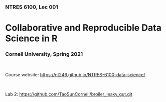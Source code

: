### NTRES 6100, Lec 001

# Collaborative and Reproducible Data Science in R

### Cornell University, Spring 2021

<br>

Course website: https://nt246.github.io/NTRES-6100-data-science/

<br>

Lab 2: https://github.com/TaoSunCornell/broiler_leaky_gut.git
